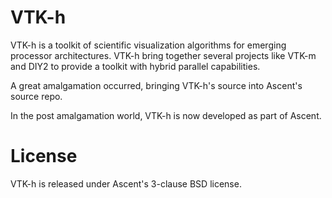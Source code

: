 VTK-h
=====

VTK-h is a toolkit of scientific visualization algorithms for emerging processor architectures. VTK-h
bring together several projects like VTK-m and DIY2 to provide a toolkit with hybrid parallel capabilities.

A great amalgamation occurred, bringing VTK-h's source into Ascent's source repo.

In the post amalgamation world, VTK-h is now developed as part of Ascent.


License
===========

VTK-h is released under Ascent's 3-clause BSD license.
